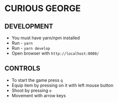 # CURIOUS GEORGE

## DEVELOPMENT

- You must have yarn/npm installed
- Run - `yarn`
- Run - `yarn develop`
- Open browser with `http://localhost:8080/`

## CONTROLS

- To start the game press `q`
- Equip item by pressing on it with left mouse button
- Shoot by pressing `e`
- Movement with arrow keys
